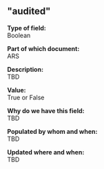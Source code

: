 ## "audited"

**Type of field:**  
Boolean

**Part of which document:**  
ARS

**Description:**  
TBD

**Value:**  
True or False

**Why do we have this field:**  
TBD

**Populated by whom and when:**  
TBD

**Updated where and when:**  
TBD

